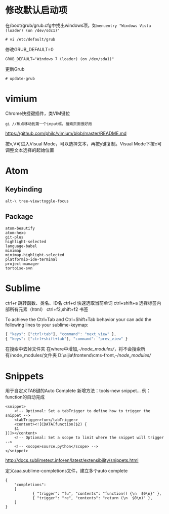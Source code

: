 # 修改默认启动项

在/boot/grub/grub.cfg中找出windows项，如``menuentry "Windows Vista (loader) (on /dev/sdc1)"``

```
# vi /etc/default/grub
```

修改GRUB_DEFAULT=0

```
GRUB_DEFAULT="Windows 7 (loader) (on /dev/sda1)"
```

更新Grub

```
# update-grub
```

# vimium

Chrome快捷键插件，类VIM键位

```
gi //焦点移动到第一个input框，搜索页面很好用
```

https://github.com/philc/vimium/blob/master/README.md

按v,V可进入Visual Mode，可以选择文本，再按y键复制。Visual Mode下按c可调整文本选择的起始位置

# Atom

## Keybinding

```
alt-\ tree-view:toggle-focus
```

## Package

```
atom-beautify
atom-hexo
git-plus
highlight-selected
language-babel
minimap
minimap-highlight-selected
platformio-ide-terminal
project-manager
tortoise-svn
```

# Sublime

ctrl+r	跳转函数、类名、ID名
ctrl+d	快速选取当前单词
ctrl+shift+a	选择标签内部所有元素（html）
ctrl+f2,shift+f2		书签

To achieve the Ctrl+Tab and Ctrl+Shift+Tab behavior your can add the following lines to your sublime-keymap:

```js
{ "keys": ["ctrl+tab"], "command": "next_view" },
{ "keys": ["ctrl+shift+tab"], "command": "prev_view" }
```

在搜索中去掉文件夹
在where中增加,-*/node_modules/*，将不会搜索所有/node_modules/文件夹
D:\aijia\frontend\cms-front\,-*/node_modules/*

# Snippets

用于自定义TAB键的Auto Complete
新增方法：tools-new snippet...
例：function的自动完成

```
<snippet>
	<!-- Optional: Set a tabTrigger to define how to trigger the snippet -->
	<tabTrigger>fun</tabTrigger>
	<content><![CDATA[function($2) {
	$1
}]]></content>
	<!-- Optional: Set a scope to limit where the snippet will trigger -->
	<!-- <scope>source.python</scope> -->
</snippet>
```
http://docs.sublimetext.info/en/latest/extensibility/snippets.html

定义aaa.sublime-completions文件，建立多个auto complete
```
{
    "completions":
    [
            { "trigger": "fu", "contents": "function() {\n	$0\n}" },
            { "trigger": "re", "contents": "return (\n	$0\n)" },    
    ]
}
```

